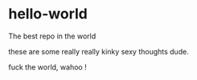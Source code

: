 # hello-world
The best repo in the world


these are some really really kinky sexy thoughts dude.

fuck the world, wahoo !
